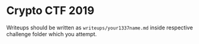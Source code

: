 # Crypto CTF 2019

Writeups should be written as `writeups/your1337name.md` inside respective challenge folder which you attempt. 
